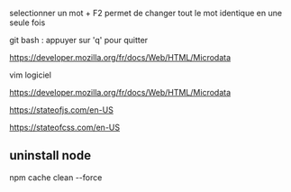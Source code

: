 selectionner un mot + F2 permet de changer tout le mot identique en une seule fois

git bash : appuyer sur 'q' pour quitter

https://developer.mozilla.org/fr/docs/Web/HTML/Microdata

vim logiciel

https://developer.mozilla.org/fr/docs/Web/HTML/Microdata

https://stateofjs.com/en-US

https://stateofcss.com/en-US

## uninstall node
npm cache clean --force